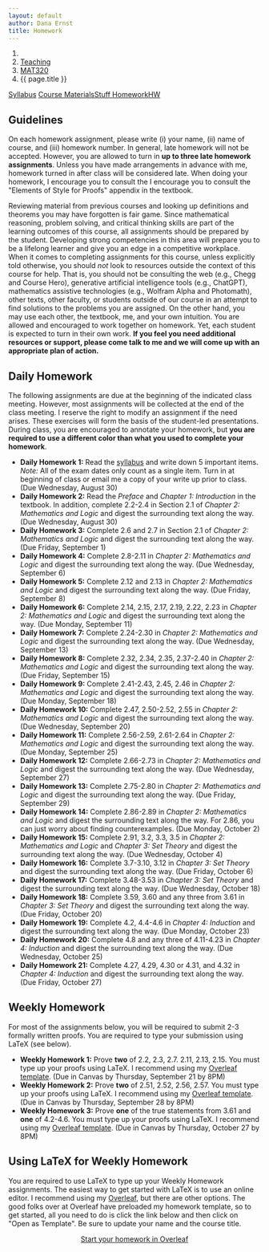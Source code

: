 ```yaml
---
layout: default
author: Dana Ernst
title: Homework
---
```


<ol class="breadcrumb">
  <li><a href="/"><i class="fa fa-home"></i></a></li>
  <li><a href="/teaching/">Teaching</a></li>
  <li><a href="/teaching/mat320f23">MAT320</a></li>
  <li class="active">{{ page.title }}</li>
</ol>

<div class="row">
<div class="col-xs-12">
<div class="btn-group btn-group-justified">
<a class="btn btn-default btn-success" href="{{site.baseurl}}/teaching/mat320f23/syllabus/">Syllabus</a>
<a class="btn btn-default btn-primary" href="{{site.baseurl}}/teaching/mat320f23/materials/">
<span class="hidden-xs">Course Materials</span><span class="visible-xs">Stuff</span>
</a>
<a class="btn btn-default btn-warning" href="{{site.baseurl}}/teaching/mat320f23/homework/">
<span class="hidden-xs">Homework</span><span class="visible-xs">HW</span>
</a>
</div>
</div>
</div>

## Guidelines ##
On each homework assignment, please write (i) your name, (ii) name of course, and (iii) homework number. In general, late homework will not be accepted. However, you are allowed to turn in **up to three late homework assignments**. Unless you have made arrangements in advance with me, homework turned in after class will be considered late. When doing your homework, I encourage you to consult the I encourage you to consult the "Elements of Style for Proofs" appendix in the textbook.

Reviewing material from previous courses and looking up definitions and theorems you may have forgotten is fair game. Since mathematical reasoning, problem solving, and critical thinking skills are part of the learning outcomes of this course, all assignments should be prepared by the student. Developing strong competencies in this area will prepare you to be a lifelong learner and give you an edge in a competitive workplace. When it comes to completing assignments for this course, unless explicitly told otherwise, you should *not* look to resources outside the context of this course for help.  That is, you should not be consulting the web (e.g., Chegg and Course Hero), generative artificial intelligence tools (e.g., ChatGPT), mathematics assistive technologies (e.g., Wolfram Alpha and Photomath), other texts, other faculty, or students outside of our course in an attempt to find solutions to the problems you are assigned.  On the other hand, you may use each other, the textbook, me, and your own intuition. You are allowed and encouraged to work together on homework. Yet, each student is expected to turn in their own work.  **If you feel you need additional resources or support, please come talk to me and we will come up with an appropriate plan of action.**

## Daily Homework ##
The following assignments are due at the beginning of the indicated class meeting. However, most assignments will be collected at the end of the class meeting.  I reserve the right to modify an assignment if the need arises.  These exercises will form the basis of the student-led presentations.  During class, you are encouraged to annotate your homework, but **you are required to use a different color than what you used to complete your homework**.

- **Daily Homework 1:** Read the [syllabus]({{site.baseurl}}/teaching/mat320f23/syllabus/) and write down 5 important items.  *Note:*  All of the exam dates only count as a single item.  Turn in at beginning of class or email me a copy of your write up prior to class. (Due Wednesday, August 30)
- **Daily Homework 2:** Read the *Preface* and *Chapter 1: Introduction* in the textbook. In addition, complete 2.2-2.4 in Section 2.1 of *Chapter 2: Mathematics and Logic* and digest the surrounding text along the way. (Due Wednesday, August 30)
- **Daily Homework 3:** Complete 2.6 and 2.7 in Section 2.1 of *Chapter 2: Mathematics and Logic* and digest the surrounding text along the way. (Due Friday, September 1)
- **Daily Homework 4:** Complete 2.8-2.11 in *Chapter 2: Mathematics and Logic* and digest the surrounding text along the way. (Due Wednesday, September 6)
- **Daily Homework 5:** Complete 2.12 and 2.13 in *Chapter 2: Mathematics and Logic* and digest the surrounding text along the way. (Due Friday, September 8)
- **Daily Homework 6:** Complete 2.14, 2.15, 2.17, 2.19, 2.22, 2.23 in *Chapter 2: Mathematics and Logic* and digest the surrounding text along the way. (Due Monday, September 11)
- **Daily Homework 7:** Complete 2.24-2.30 in *Chapter 2: Mathematics and Logic* and digest the surrounding text along the way. (Due Wednesday, September 13)
- **Daily Homework 8:** Complete 2.32, 2.34, 2.35, 2.37-2.40 in *Chapter 2: Mathematics and Logic* and digest the surrounding text along the way. (Due Friday, September 15)
- **Daily Homework 9:** Complete 2.41-2.43, 2.45, 2.46 in *Chapter 2: Mathematics and Logic* and digest the surrounding text along the way. (Due Monday, September 18)
- **Daily Homework 10:** Complete 2.47, 2.50-2.52, 2.55 in *Chapter 2: Mathematics and Logic* and digest the surrounding text along the way. (Due Wednesday, September 20)
- **Daily Homework 11:** Complete 2.56-2.59, 2.61-2.64 in *Chapter 2: Mathematics and Logic* and digest the surrounding text along the way. (Due Monday, September 25)
- **Daily Homework 12:** Complete 2.66-2.73 in *Chapter 2: Mathematics and Logic* and digest the surrounding text along the way. (Due Wednesday, September 27)
- **Daily Homework 13:** Complete 2.75-2.80 in *Chapter 2: Mathematics and Logic* and digest the surrounding text along the way. (Due Friday, September 29)
- **Daily Homework 14:** Complete 2.86-2.89 in *Chapter 2: Mathematics and Logic* and digest the surrounding text along the way. For 2.86, you can just worry about finding counterexamples. (Due Monday, October 2)
- **Daily Homework 15:** Complete 2.91, 3.2, 3.3, 3.5 in *Chapter 2: Mathematics and Logic* and *Chapter 3: Set Theory* and digest the surrounding text along the way. (Due Wednesday, October 4)
- **Daily Homework 16:** Complete 3.7-3.10, 3.12 in *Chapter 3: Set Theory* and digest the surrounding text along the way. (Due Friday, October 6)
- **Daily Homework 17:** Complete 3.48-3.53 in *Chapter 3: Set Theory* and digest the surrounding text along the way. (Due Wednesday, October 18)
- **Daily Homework 18:** Complete 3.59, 3.60 and any three from 3.61 in *Chapter 3: Set Theory* and digest the surrounding text along the way. (Due Friday, October 20)
- **Daily Homework 19:** Complete 4.2, 4.4-4.6 in *Chapter 4: Induction* and digest the surrounding text along the way. (Due Monday, October 23)
- **Daily Homework 20:** Complete 4.8 and any three of 4.11-4.23 in *Chapter 4: Induction* and digest the surrounding text along the way. (Due Wednesday, October 25)
- **Daily Homework 21:** Complete 4.27, 4.29, 4.30 or 4.31, and 4.32 in *Chapter 4: Induction* and digest the surrounding text along the way. (Due Friday, October 27)

<!-- - **Daily Homework 15:** Complete 2.86-2.88 in [Chapter 2: Mathematics and Logic]({{site.baseurl}}/teaching/mat320f21/MathAndLogic.pdf) and digest the surrounding text along the way. (Due Friday, September 24)
- **Daily Homework 16:** Complete 2.89 and 2.91 in [Chapter 2: Mathematics and Logic]({{site.baseurl}}/teaching/mat320f21/MathAndLogic.pdf) and 3.2, 3.3 in [Chapter 3: Set Theory]({{site.baseurl}}/teaching/mat320f21/SetTheory.pdf) and digest the surrounding text along the way. (Due Monday, September 27)
- **Daily Homework 17:** Complete 3.5, 3.7-3.10 in [Chapter 3: Set Theory]({{site.baseurl}}/teaching/mat320f21/SetTheory.pdf) and digest the surrounding text along the way. (Due Wednesday, September 29)
- **Daily Homework 18:** Complete 3.12, 3.16-3.21 (do either (a) or (b) for 3.21) in [Chapter 3: Set Theory]({{site.baseurl}}/teaching/mat320f21/SetTheory.pdf) and digest the surrounding text along the way. (Due Friday, October 1)
- **Daily Homework 19:** Complete 3.48-3.51 in [Chapter 3: Set Theory]({{site.baseurl}}/teaching/mat320f21/SetTheory.pdf) and digest the surrounding text along the way. (Due Wednesday, October 13)
- **Daily Homework 20:** Complete 3.52-3.59 in [Chapter 3: Set Theory]({{site.baseurl}}/teaching/mat320f21/SetTheory.pdf) and digest the surrounding text along the way. (Due Friday, October 15)
- **Daily Homework 21:** Complete 3.60-3.62 in [Chapter 3: Set Theory]({{site.baseurl}}/teaching/mat320f21/SetTheory.pdf) and digest the surrounding text along the way. (Due Monday, October 18)
- **Daily Homework 22:** Complete 4.2, 4.4, 4.5 in [Chapter 4: Induction]({{site.baseurl}}/teaching/mat320f21/Induction.pdf) and digest the surrounding text along the way. (Due Wednesday, October 20)
- **Daily Homework 23:** Complete 4.7, 4.8, 4.9, 4.11 in [Chapter 4: Induction]({{site.baseurl}}/teaching/mat320f21/Induction.pdf) and digest the surrounding text along the way. (Due Friday, October 22)
- **Daily Homework 24:** Complete any three theorems from 4.13-4.23 in [Chapter 4: Induction]({{site.baseurl}}/teaching/mat320f21/Induction.pdf) and digest the surrounding text along the way. (Due Monday, October 25)
- **Daily Homework 25:** Complete 4.24 in [Chapter 4: Induction]({{site.baseurl}}/teaching/mat320f21/Induction.pdf) and digest the surrounding text along the way. (Due Wednesday, October 27)
- **Daily Homework 26:** Complete 4.25 and one of 4.27-4.31 in [Chapter 4: Induction]({{site.baseurl}}/teaching/mat320f21/Induction.pdf) and digest the surrounding text along the way. (Due Friday, October 29)
- **Daily Homework 27:** Complete one of 4.32-4.33 and both of 4.34 and 4.36 in [Chapter 4: Induction]({{site.baseurl}}/teaching/mat320f21/Induction.pdf) and digest the surrounding text along the way. (Due Monday, November 1)
- **Daily Homework 28:** Complete 4.37-4.39 in [Chapter 4: Induction]({{site.baseurl}}/teaching/mat320f21/Induction.pdf) and digest the surrounding text along the way. (Due Wednesday, November 3)
- **Daily Homework 29:** Complete 7.10, 7.12, 7.13, 7.15, 7.16 in [Chapter 7: Relations and Partitions]({{site.baseurl}}/teaching/mat320f21/Relations.pdf) and digest the surrounding text along the way. (Due Friday, November 5)
- **Daily Homework 30:** Complete 7.19-7.24, 7.27, 7.28 in [Chapter 7: Relations and Partitions]({{site.baseurl}}/teaching/mat320f21/Relations.pdf) and digest the surrounding text along the way. (Due Monday, November 8)
- **Daily Homework 31:** Complete 7.29, 7.30, 7.34, 7.36-7.39 in [Chapter 7: Relations and Partitions]({{site.baseurl}}/teaching/mat320f21/Relations.pdf) and digest the surrounding text along the way. (Due Wednesday, November 10)
- **Daily Homework 32:** Complete 7.40-7.43, 7.47, 7.48 in [Chapter 7: Relations and Partitions]({{site.baseurl}}/teaching/mat320f21/Relations.pdf) and digest the surrounding text along the way. (Due Friday, November 12)
- **Daily Homework 33:** Complete 8.60, 8.64, one of 8.65 or 8.66, and both 8.67 and 8.68 in [Chapter 8: Functions]({{site.baseurl}}/teaching/mat320f21/Functions.pdf) and digest the surrounding text along the way. (Due Wednesday, December 1)
- **Daily Homework 34:** Complete 8.69, 8.71-8.75 in [Chapter 8: Functions]({{site.baseurl}}/teaching/mat320f21/Functions.pdf) and digest the surrounding text along the way. (Due Friday, December 3) -->

## Weekly Homework ##
For most of the assignments below, you will be required to submit 2-3 formally written proofs. You are required to type your submission using LaTeX (see below). 

<!-- You can either submit a hardcopy of your assignment or email me the PDF of your completed work. If you email me the PDF, please name your file as <code>WeeklyX-LastName.pdf</code>, where <code>X</code> is the number of the assignment and <code>LastName</code> is your last name.  Notice there are no spaces in the filename. -->

<!-- Submit your the PDF to the corresponding assignment on BbLearn. -->

- **Weekly Homework 1:** Prove **two** of 2.2, 2.3, 2.7. 2.11, 2.13, 2.15. You must type up your proofs using LaTeX.  I recommend using my [Overleaf template](https://www.overleaf.com/latex/templates/weekly-homework-x/cbpdxbqknrvq). (Due in Canvas by Thursday, September 21 by 8PM)
- **Weekly Homework 2:** Prove **two** of 2.51, 2.52, 2.56, 2.57. You must type up your proofs using LaTeX.  I recommend using my [Overleaf template](https://www.overleaf.com/latex/templates/weekly-homework-x/cbpdxbqknrvq). (Due in Canvas by Thursday, September 28 by 8PM)
- **Weekly Homework 3:** Prove **one** of the true statements from 3.61 and **one** of 4.2-4.6. You must type up your proofs using LaTeX.  I recommend using my [Overleaf template](https://www.overleaf.com/latex/templates/weekly-homework-x/cbpdxbqknrvq). (Due in Canvas by Thursday, October 27 by 8PM)

<!-- - **Weekly Homework 1:** Watch "Grit: the power of passion and perseverance" and any other 4 videos listed under <em>Videos on Growth Mindset and Productive Failure</em> on the <a href="{{site.baseurl}}/teaching/mat320f23/materials/">Course Materials</a> page and then write a reflection that is at least 15 sentences long. You should list the videos you watched. Rather than reflecting on each video separately, try to reflect on growth mindset, productive failure, and grit, in general. <b>You are required to type your reflection using LaTeX</b>. For this assignment, I suggest you use the template on [Overleaf](https://www.overleaf.com/) found [here](https://www.overleaf.com/latex/templates/weekly-homework-1-for-reflection-on-growth-mindset-and-productive-failure-foundations-of-mathematics/pxwcxqqrqmdv) (after clicking link, click on "Open as Template") instead of using the "Start your homework in Overleaf" link below.  (Due ??? by 8PM) -->

<!-- - **Weekly Homework 2:** Prove **one** of 2.7, 2.11, 2.13. You must type up your proofs using LaTeX.  I suggest you use my Overleaf template, which you can access by clicking the "Start your homework in Overleaf" link below. (Due Friday, September 10 by 8PM)
- **Weekly Homework 3:** Prove **one** of the ones you did not do for Weekly Homework 2 and then prove **one** of 2.14 or 2.15. You must type up your proofs using LaTeX.  You can access an Overleaf template by clicking the "Start your homework in Overleaf" link below. (Due Friday, September 17 by 8PM)
- **Weekly Homework 4:** Prove Theorem 2.57 and **one** of Theorems 2.51, 2.52, 2.56. You must type up your proofs using LaTeX.  You can access an Overleaf template by clicking the "Start your homework in Overleaf" link below. (Due Friday, September 24 by 8PM)
- **Weekly Homework 5:** Prove both of Problem 2.86(i) and Theorem 2.88. You must type up your proofs using LaTeX.  You can access an Overleaf template by clicking the "Start your homework in Overleaf" link below. (Due Friday, October 1 by 8PM)
- **Weekly Homework 6:** Prove **two** of Theorem 3.56, Problem 3.61(a), Problem 3.61(c), Problem 3.61(e), or Problem 3.62. You must type up your proofs using LaTeX.  You can access an Overleaf template by clicking the "Start your homework in Overleaf" link below. (Due Friday, October 22 by 8PM)
- **Weekly Homework 7:** Prove **two** of Theorems 4.2-4.8, Problem 4.8. You must type up your proofs using LaTeX.  You can access an Overleaf template by clicking the "Start your homework in Overleaf" link below. (Due Friday, October 29 by 8PM)
- **Weekly Homework 8:** Prove **one** of Theorems 4.11-4.23 and **one** of Theorems 4.27-4.31. You must type up your proofs using LaTeX.  You can access an Overleaf template by clicking the "Start your homework in Overleaf" link below. (Due Friday, November 5 by 8PM)
- **Weekly Homework 9:** Prove **one** of Problems 4.32-4.34. You must type up your proofs using LaTeX.  You can access an Overleaf template by clicking the "Start your homework in Overleaf" link below. (Due Friday, November 12 by 8PM) -->

## Using LaTeX for Weekly Homework ##
You are required to use LaTeX to type up your Weekly Homework assignments. The easiest way to get started with LaTeX is to use an online editor.  I recommend using my [Overleaf](https://overleaf.com), but there are other options.  The good folks over at Overleaf have preloaded my homework template, so to get started, all you need to do is click the link below and then click on "Open as Template". Be sure to update your name and the course title.

<center>
<a href="https://www.overleaf.com/latex/templates/weekly-homework-x/cbpdxbqknrvq" class="btn btn-primary btn-lg" role="button">Start your homework in Overleaf</a>
</center>

<br>
